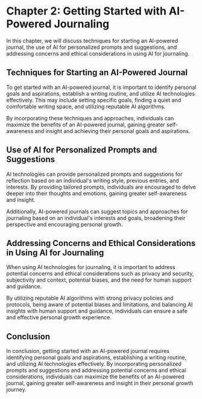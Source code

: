 Chapter 2: Getting Started with AI-Powered Journaling
=====================================================

In this chapter, we will discuss techniques for starting an AI-powered journal, the use of AI for personalized prompts and suggestions, and addressing concerns and ethical considerations in using AI for journaling.

Techniques for Starting an AI-Powered Journal
---------------------------------------------

To get started with an AI-powered journal, it is important to identify personal goals and aspirations, establish a writing routine, and utilize AI technologies effectively. This may include setting specific goals, finding a quiet and comfortable writing space, and utilizing reputable AI algorithms.

By incorporating these techniques and approaches, individuals can maximize the benefits of an AI-powered journal, gaining greater self-awareness and insight and achieving their personal goals and aspirations.

Use of AI for Personalized Prompts and Suggestions
--------------------------------------------------

AI technologies can provide personalized prompts and suggestions for reflection based on an individual's writing style, previous entries, and interests. By providing tailored prompts, individuals are encouraged to delve deeper into their thoughts and emotions, gaining greater self-awareness and insight.

Additionally, AI-powered journals can suggest topics and approaches for journaling based on an individual's interests and goals, broadening their perspective and encouraging personal growth.

Addressing Concerns and Ethical Considerations in Using AI for Journaling
-------------------------------------------------------------------------

When using AI technologies for journaling, it is important to address potential concerns and ethical considerations such as privacy and security, subjectivity and context, potential biases, and the need for human support and guidance.

By utilizing reputable AI algorithms with strong privacy policies and protocols, being aware of potential biases and limitations, and balancing AI insights with human support and guidance, individuals can ensure a safe and effective personal growth experience.

Conclusion
----------

In conclusion, getting started with an AI-powered journal requires identifying personal goals and aspirations, establishing a writing routine, and utilizing AI technologies effectively. By incorporating personalized prompts and suggestions and addressing potential concerns and ethical considerations, individuals can maximize the benefits of an AI-powered journal, gaining greater self-awareness and insight in their personal growth journey.
